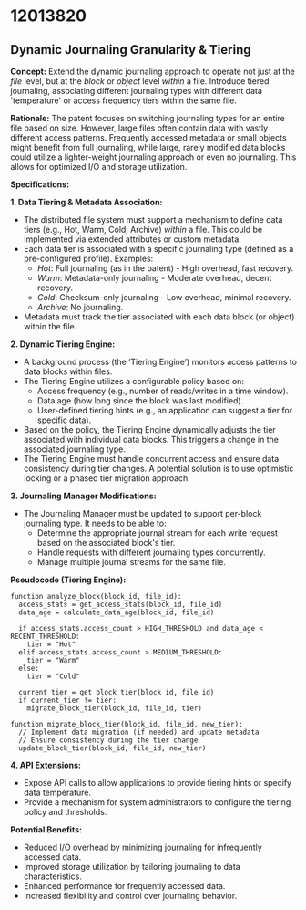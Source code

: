 # 12013820

## Dynamic Journaling Granularity & Tiering

**Concept:** Extend the dynamic journaling approach to operate not just at the *file* level, but at the *block* or *object* level *within* a file. Introduce tiered journaling, associating different journaling types with different data 'temperature' or access frequency tiers within the same file.

**Rationale:** The patent focuses on switching journaling types for an entire file based on size. However, large files often contain data with vastly different access patterns. Frequently accessed metadata or small objects might benefit from full journaling, while large, rarely modified data blocks could utilize a lighter-weight journaling approach or even no journaling.  This allows for optimized I/O and storage utilization.

**Specifications:**

**1. Data Tiering & Metadata Association:**

*   The distributed file system must support a mechanism to define data tiers (e.g., Hot, Warm, Cold, Archive) *within* a file. This could be implemented via extended attributes or custom metadata.
*   Each data tier is associated with a specific journaling type (defined as a pre-configured profile).  Examples:
    *   *Hot*: Full journaling (as in the patent) - High overhead, fast recovery.
    *   *Warm*: Metadata-only journaling - Moderate overhead, decent recovery.
    *   *Cold*: Checksum-only journaling - Low overhead, minimal recovery.
    *   *Archive*: No journaling.
*   Metadata must track the tier associated with each data block (or object) within the file.

**2. Dynamic Tiering Engine:**

*   A background process (the ‘Tiering Engine’) monitors access patterns to data blocks within files.
*   The Tiering Engine utilizes a configurable policy based on:
    *   Access frequency (e.g., number of reads/writes in a time window).
    *   Data age (how long since the block was last modified).
    *   User-defined tiering hints (e.g., an application can suggest a tier for specific data).
*   Based on the policy, the Tiering Engine dynamically adjusts the tier associated with individual data blocks. This triggers a change in the associated journaling type.
*   The Tiering Engine must handle concurrent access and ensure data consistency during tier changes.  A potential solution is to use optimistic locking or a phased tier migration approach.

**3. Journaling Manager Modifications:**

*   The Journaling Manager must be updated to support per-block journaling type. It needs to be able to:
    *   Determine the appropriate journal stream for each write request based on the associated block's tier.
    *   Handle requests with different journaling types concurrently.
    *   Manage multiple journal streams for the same file.

**Pseudocode (Tiering Engine):**

```
function analyze_block(block_id, file_id):
  access_stats = get_access_stats(block_id, file_id)
  data_age = calculate_data_age(block_id, file_id)

  if access_stats.access_count > HIGH_THRESHOLD and data_age < RECENT_THRESHOLD:
    tier = "Hot"
  elif access_stats.access_count > MEDIUM_THRESHOLD:
    tier = "Warm"
  else:
    tier = "Cold"

  current_tier = get_block_tier(block_id, file_id)
  if current_tier != tier:
    migrate_block_tier(block_id, file_id, tier)

function migrate_block_tier(block_id, file_id, new_tier):
  // Implement data migration (if needed) and update metadata
  // Ensure consistency during the tier change
  update_block_tier(block_id, file_id, new_tier)
```

**4. API Extensions:**

*   Expose API calls to allow applications to provide tiering hints or specify data temperature.
*   Provide a mechanism for system administrators to configure the tiering policy and thresholds.

**Potential Benefits:**

*   Reduced I/O overhead by minimizing journaling for infrequently accessed data.
*   Improved storage utilization by tailoring journaling to data characteristics.
*   Enhanced performance for frequently accessed data.
*   Increased flexibility and control over journaling behavior.